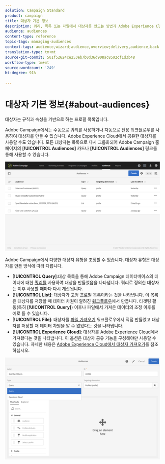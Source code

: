 ```yaml
---
solution: Campaign Standard
product: campaign
title: 대상자 기본 정보
description: 쿼리, 목록 또는 파일에서 대상자를 만드는 방법과 Adobe Experience Cloud에서 대상자를 가져오는 방법을 알아봅니다.
audience: audiences
content-type: reference
topic-tags: managing-audiences
context-tags: audience,wizard;audience,overview;delivery,audience,back
translation-type: tm+mt
source-git-commit: 501f52624ce253eb7b0d36d908ac8502cf1d3b48
workflow-type: tm+mt
source-wordcount: '249'
ht-degree: 91%

---
```



# 대상자 기본 정보{#about-audiences}

대상자는 규칙과 속성을 기반으로 하는 프로필 목록입니다.

Adobe Campaign에서는 수동으로 쿼리를 사용하거나 자동으로 전용 워크플로우를 사용하여 대상자를 만들 수 있습니다. Adobe Experience Cloud에서 공유한 대상자를 사용할 수도 있습니다. 모든 대상자는 목록으로 다시 그룹화되어 Adobe Campaign 홈페이지의 **[!UICONTROL Audiences]** 카드나 **[!UICONTROL Audiences]** 링크를 통해 사용할 수 있습니다.

![](assets/audience_1.png)

Adobe Campaign에서 다양한 대상자 유형을 조정할 수 있습니다. 대상자 유형은 대상자를 만든 방식에 따라 다릅니다.

* **[!UICONTROL Query]**:대상 목록을 통해 Adobe Campaign 데이터베이스의 데이터에 대한 [쿼리를](../../automating/using/editing-queries.md#about-query-editor) 사용하여 대상을 만들었음을 나타냅니다. 쿼리로 정의한 대상자는 이후 사용할 때마다 다시 계산됩니다.
* **[!UICONTROL List]**: 대상자가 고정 프로필 목록이라는 것을 나타냅니다. 이 목록은 대상자를 저장할 때 데이터 차원이 알려진 [워크플로우](../../automating/using/get-started-workflows.md)에서 만듭니다. 타겟팅 활동(특히 **[!UICONTROL Query]**) 이후나 파일에서 가져온 데이터의 조정 이후를 예로 들 수 있습니다.
* **[!UICONTROL File]**: 대상자를 [파일 가져오기](../../automating/using/load-file.md) 워크플로우에서 직접 만들었고 대상자를 저장할 때 데이터 차원을 알 수 없었다는 것을 나타냅니다.
* **[!UICONTROL Experience Cloud]**: 대상자를 Adobe Experience Cloud에서 가져왔다는 것을 나타냅니다. 이 옵션은 대상자 공유 기능을 구성해야만 사용할 수 있습니다. 자세한 내용은 [Adobe Experience Cloud에서 대상자 가져오기](../../integrating/using/sharing-audiences-with-audience-manager-or-people-core-service.md#importing-an-audience)를 참조하십시오.

![](assets/audience_type_selection.png)
